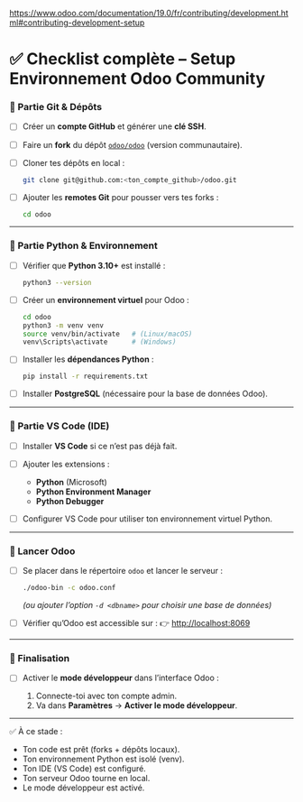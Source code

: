 https://www.odoo.com/documentation/19.0/fr/contributing/development.html#contributing-development-setup

# ✅ Checklist complète – Setup Environnement Odoo Community

### 🔹 Partie Git & Dépôts

* [ ] Créer un **compte GitHub** et générer une **clé SSH**.
* [ ] Faire un **fork** du dépôt [`odoo/odoo`](https://github.com/odoo/odoo) (version communautaire).
* [ ] Cloner tes dépôts en local :

  ```bash
  git clone git@github.com:<ton_compte_github>/odoo.git
  ```
* [ ] Ajouter les **remotes Git** pour pousser vers tes forks :

  ```bash
  cd odoo
  ```

---

### 🔹 Partie Python & Environnement

* [ ] Vérifier que **Python 3.10+** est installé :

  ```bash
  python3 --version
  ```
* [ ] Créer un **environnement virtuel** pour Odoo :

  ```bash
  cd odoo
  python3 -m venv venv
  source venv/bin/activate   # (Linux/macOS)
  venv\Scripts\activate      # (Windows)
  ```
* [ ] Installer les **dépendances Python** :

  ```bash
  pip install -r requirements.txt
  ```
* [ ] Installer **PostgreSQL** (nécessaire pour la base de données Odoo).

---

### 🔹 Partie VS Code (IDE)

* [ ] Installer **VS Code** si ce n’est pas déjà fait.
* [ ] Ajouter les extensions :

  * **Python** (Microsoft)
  * **Python Environment Manager**
  * **Python Debugger**
* [ ] Configurer VS Code pour utiliser ton environnement virtuel Python.

---

### 🔹 Lancer Odoo

* [ ] Se placer dans le répertoire `odoo` et lancer le serveur :

  ```bash
  ./odoo-bin -c odoo.conf
  ```

  *(ou ajouter l’option `-d <dbname>` pour choisir une base de données)*

* [ ] Vérifier qu’Odoo est accessible sur :
  👉 [http://localhost:8069](http://localhost:8069)

---

### 🔹 Finalisation

* [ ] Activer le **mode développeur** dans l’interface Odoo :

  1. Connecte-toi avec ton compte admin.
  2. Va dans **Paramètres** → **Activer le mode développeur**.

---

✅ À ce stade :

* Ton code est prêt (forks + dépôts locaux).
* Ton environnement Python est isolé (venv).
* Ton IDE (VS Code) est configuré.
* Ton serveur Odoo tourne en local.
* Le mode développeur est activé.
